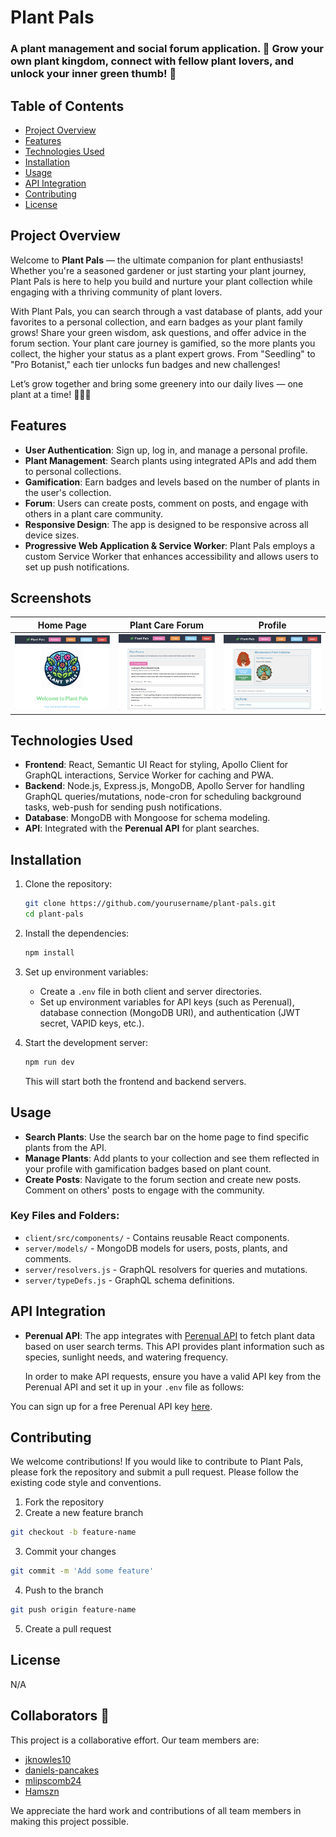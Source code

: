 # Plant Pals

### A plant management and social forum application. 🌿 Grow your own plant kingdom, connect with fellow plant lovers, and unlock your inner green thumb! 🌱

## Table of Contents

- [Project Overview](#project-overview)
- [Features](#features)
- [Technologies Used](#technologies-used)
- [Installation](#installation)
- [Usage](#usage)
- [API Integration](#api-integration)
- [Contributing](#contributing)
- [License](#license)

## Project Overview

Welcome to **Plant Pals** — the ultimate companion for plant enthusiasts! Whether you're a seasoned gardener or just starting your plant journey, Plant Pals is here to help you build and nurture your plant collection while engaging with a thriving community of plant lovers.

With Plant Pals, you can search through a vast database of plants, add your favorites to a personal collection, and earn badges as your plant family grows! Share your green wisdom, ask questions, and offer advice in the forum section. Your plant care journey is gamified, so the more plants you collect, the higher your status as a plant expert grows. From "Seedling" to "Pro Botanist," each tier unlocks fun badges and new challenges!

Let’s grow together and bring some greenery into our daily lives — one plant at a time! 🌵🌸🌻

## Features

- **User Authentication**: Sign up, log in, and manage a personal profile.
- **Plant Management**: Search plants using integrated APIs and add them to personal collections.
- **Gamification**: Earn badges and levels based on the number of plants in the user's collection.
- **Forum**: Users can create posts, comment on posts, and engage with others in a plant care community.
- **Responsive Design**: The app is designed to be responsive across all device sizes.
- **Progressive Web Application & Service Worker**: Plant Pals employs a custom Service Worker that enhances accessibility and allows users to set up push notifications.

## Screenshots

| Home Page                           | Plant Care Forum                            | Profile                              |
| ----------------------------------- | ------------------------------------------- | ------------------------------------ |
| ![Home Page](/screenshots/home.png) | ![Plant Care Forum](/screenshots/forum.png) | ![Profile](/screenshots/profile.png) |

## Technologies Used

- **Frontend**: React, Semantic UI React for styling, Apollo Client for GraphQL interactions, Service Worker for caching and PWA.
- **Backend**: Node.js, Express.js, MongoDB, Apollo Server for handling GraphQL queries/mutations, node-cron for scheduling background tasks, web-push for sending push notifications.
- **Database**: MongoDB with Mongoose for schema modeling.
- **API**: Integrated with the **Perenual API** for plant searches.

## Installation

1. Clone the repository:

   ```bash
   git clone https://github.com/yourusername/plant-pals.git
   cd plant-pals
   ```

2. Install the dependencies:

   ```bash
   npm install
   ```

3. Set up environment variables:
   - Create a `.env` file in both client and server directories.
   - Set up environment variables for API keys (such as Perenual), database connection (MongoDB URI), and authentication (JWT secret, VAPID keys, etc.).
4. Start the development server:

   ```bash
   npm run dev
   ```

   This will start both the frontend and backend servers.

## Usage

- **Search Plants**: Use the search bar on the home page to find specific plants from the API.
- **Manage Plants**: Add plants to your collection and see them reflected in your profile with gamification badges based on plant count.
- **Create Posts**: Navigate to the forum section and create new posts. Comment on others' posts to engage with the community.

### Key Files and Folders:

- `client/src/components/` - Contains reusable React components.
- `server/models/` - MongoDB models for users, posts, plants, and comments.
- `server/resolvers.js` - GraphQL resolvers for queries and mutations.
- `server/typeDefs.js` - GraphQL schema definitions.

## API Integration

- **Perenual API**: The app integrates with [Perenual API](https://perenual.com/) to fetch plant data based on user search terms. This API provides plant information such as species, sunlight needs, and watering frequency.

  In order to make API requests, ensure you have a valid API key from the Perenual API and set it up in your `.env` file as follows:

You can sign up for a free Perenual API key [here](https://perenual.com/signup).

## Contributing

We welcome contributions! If you would like to contribute to Plant Pals, please fork the repository and submit a pull request. Please follow the existing code style and conventions.

1. Fork the repository
2. Create a new feature branch

```bash
git checkout -b feature-name
```

3. Commit your changes

```bash
git commit -m 'Add some feature'
```

4. Push to the branch

```bash
git push origin feature-name
```

5. Create a pull request

## License

N/A

## Collaborators 🤝

This project is a collaborative effort. Our team members are:

- [jknowles10](https://github.com/jknowles10)
- [daniels-pancakes](https://github.com/daniels-pancakes)
- [mlipscomb24](https://github.com/mlipscomb24)
- [Hamszn](https://github.com/Hamszn)

We appreciate the hard work and contributions of all team members in making this project possible.
